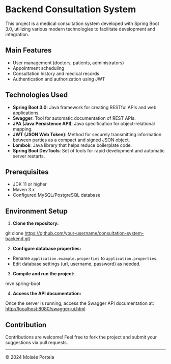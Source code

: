 # Backend Consultation System

This project is a medical consultation system developed with Spring Boot 3.0, utilizing various modern technologies to facilitate development and integration.

## Main Features

- User management (doctors, patients, administrators)
- Appointment scheduling
- Consultation history and medical records
- Authentication and authorization using JWT

## Technologies Used

- **Spring Boot 3.0**: Java framework for creating RESTful APIs and web applications.
- **Swagger**: Tool for automatic documentation of REST APIs.
- **JPA (Java Persistence API)**: Java specification for object-relational mapping.
- **JWT (JSON Web Token)**: Method for securely transmitting information between parties as a compact and signed JSON object.
- **Lombok**: Java library that helps reduce boilerplate code.
- **Spring Boot DevTools**: Set of tools for rapid development and automatic server restarts.

## Prerequisites

- JDK 11 or higher
- Maven 3.x
- Configured MySQL/PostgreSQL database

## Environment Setup

1. **Clone the repository:**

git clone https://github.com/your-username/consultation-system-backend.git


2. **Configure database properties:**

- Rename `application.example.properties` to `application.properties`.
- Edit database settings (url, username, password) as needed.

3. **Compile and run the project:**

mvn spring-boot


4. **Access the API documentation:**

Once the server is running, access the Swagger API documentation at: [http://localhost:8080/swagger-ui.html](http://localhost:8080/swagger-ui.html)

## Contribution

Contributions are welcome! Feel free to fork the project and submit your suggestions via pull requests.

---

© 2024 Moisés Portela
